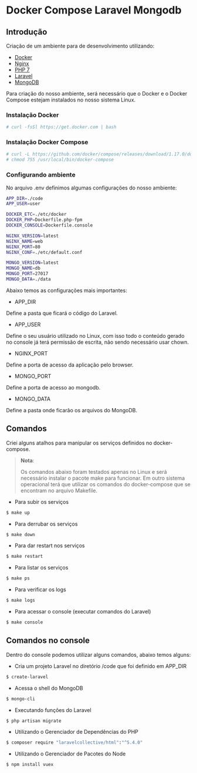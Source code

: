 # Docker Compose Laravel Mongodb

## Introdução

Criação de um ambiente para de desenvolvimento utilizando:

* [Docker](https://www.docker.com)
* [Nginx](http://nginx.org/)
* [PHP 7](https://php-fpm.org)
* [Laravel](https://laravel.com)
* [MongoDB](https://www.mongodb.com)

Para criação do nosso ambiente, será necessário que o Docker e o Docker Compose estejam instalados no nosso sistema Linux.

### Instalação Docker

```bash
# curl -fsSl https://get.docker.com | bash
```

### Instalação Docker Compose

```bash
# curl -L https://github.com/docker/compose/releases/download/1.17.0/docker-compose-`uname -s`-`uname -m` -o /usr/local/bin/docker-compose
# chmod 755 /usr/local/bin/docker-compose
```

### Configurando ambiente

No arquivo .env definimos algumas configurações do nosso ambiente:

```bash
APP_DIR=./code
APP_USER=user

DOCKER_ETC=./etc/docker
DOCKER_PHP=Dockerfile.php-fpm
DOCKER_CONSOLE=Dockerfile.console

NGINX_VERSION=latest
NGINX_NAME=web
NGINX_PORT=80
NGINX_CONF=./etc/default.conf

MONGO_VERSION=latest
MONGO_NAME=db
MONGO_PORT=27017
MONGO_DATA=./data
```

Abaixo temos as configurações mais importantes:

- APP_DIR

Define a pasta que ficará o código do Laravel.

- APP_USER

Define o seu usuário utilizado no Linux, com isso todo o conteúdo gerado no console já terá permissão de escrita, não sendo necessário usar chown.

- NGINX_PORT

Define a porta de acesso da aplicação pelo browser.

- MONGO_PORT

Define a porta de acesso ao mongodb.

- MONGO_DATA

Define a pasta onde ficarão os arquivos do MongoDB.


## Comandos

Criei alguns atalhos para manipular os serviços definidos no docker-compose.

> **Nota**:
>
> Os comandos abaixo foram testados apenas no Linux e será necessário instalar o pacote make para funcionar. Em outro sistema operacional terá que utilizar os comandos do docker-compose que se encontram no arquivo Makefile.


- Para subir os serviços

```bash
$ make up
```

- Para derrubar os serviços

```bash
$ make down
```

- Para dar restart nos serviços

```bash
$ make restart
```

- Para listar os serviços

```bash
$ make ps
```

- Para verificar os logs

```bash
$ make logs
```

- Para acessar o console (executar comandos do Laravel)

```bash
$ make console
```


## Comandos no console

Dentro do console podemos utilizar alguns comandos, abaixo temos alguns:

- Cria um projeto Laravel no diretório /code que foi definido em APP_DIR

```bash
$ create-laravel
```

- Acessa o shell do MongoDB

```bash
$ mongo-cli
```

- Executando funções do Laravel

```bash
$ php artisan migrate
```

- Utilizando o Gerenciador de Dependências do PHP

```bash
$ composer require "laravelcollective/html":"^5.4.0"
```

- Utilizando o Gerenciador de Pacotes do Node

```bash
$ npm install vuex
```
